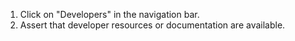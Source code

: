 1. Click on "Developers" in the navigation bar.
2. Assert that developer resources or documentation are available.